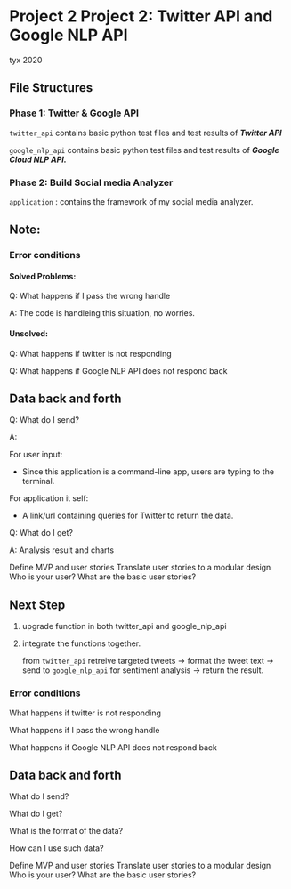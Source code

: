 # Project 2 Project 2: Twitter API and Google NLP API

tyx 2020


## File Structures

### Phase 1: Twitter & Google API

`twitter_api` contains basic python test files and test results of ***Twitter API***

`google_nlp_api` contains basic python test files and test results of ***Google Cloud NLP API.*** 



### Phase 2: Build Social media Analyzer
`application` : contains the framework of my social media analyzer.



## Note:

### Error conditions

#### Solved Problems:

Q: What happens if I pass the wrong handle

A: The code is handleing this situation, no worries.

#### Unsolved:

Q: What happens if twitter is not responding

Q: What happens if Google NLP API does not respond back

## Data back and forth

Q: What do I send?

A: 

For user input: 

- Since this application is a command-line app, users are typing to the 
terminal. 

For application it self:
- A link/url containing queries for Twitter to return the data.

Q: What do I get?

A: Analysis result and charts



Define MVP and user stories
Translate user stories to a modular design
Who is your user?
What are the basic user stories?



## Next Step

1. upgrade function in both twitter_api and google_nlp_api

2. integrate the functions together. 

   from `twitter_api` retreive targeted tweets -> format the tweet text -> send to `google_nlp_api` for sentiment analysis -> return the result. 





### Error conditions

What happens if twitter is not responding

What happens if I pass the wrong handle

What happens if Google NLP API does not respond back

## Data back and forth

What do I send?

What do I get?

What is the format of the data?

How can I use such data?


Define MVP and user stories
Translate user stories to a modular design
Who is your user?
What are the basic user stories?
